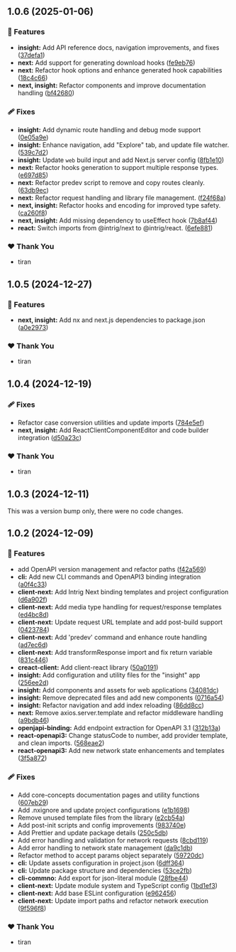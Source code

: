 ## 1.0.6 (2025-01-06)

### 🚀 Features

- **insight:** Add API reference docs, navigation improvements, and fixes ([37defa1](https://github.com/intrigsoft/intrig/commit/37defa1))
- **next:** Add support for generating download hooks ([fe9eb76](https://github.com/intrigsoft/intrig/commit/fe9eb76))
- **next:** Refactor hook options and enhance generated hook capabilities ([18c4c66](https://github.com/intrigsoft/intrig/commit/18c4c66))
- **next, insight:** Refactor components and improve documentation handling ([bf42680](https://github.com/intrigsoft/intrig/commit/bf42680))

### 🩹 Fixes

- **insight:** Add dynamic route handling and debug mode support ([0e05a9e](https://github.com/intrigsoft/intrig/commit/0e05a9e))
- **insight:** Enhance navigation, add "Explore" tab, and update file watcher. ([539c7d2](https://github.com/intrigsoft/intrig/commit/539c7d2))
- **insight:** Update `web` build input and add Next.js server config ([8fb1e10](https://github.com/intrigsoft/intrig/commit/8fb1e10))
- **next:** Refactor hooks generation to support multiple response types. ([e697d85](https://github.com/intrigsoft/intrig/commit/e697d85))
- **next:** Refactor predev script to remove and copy routes cleanly. ([63db9ec](https://github.com/intrigsoft/intrig/commit/63db9ec))
- **next:** Refactor request handling and library file management. ([f24f68a](https://github.com/intrigsoft/intrig/commit/f24f68a))
- **next, insight:** Refactor hooks and encoding for improved type safety. ([ca260f8](https://github.com/intrigsoft/intrig/commit/ca260f8))
- **next, insight:** Add missing dependency to useEffect hook ([7b8af44](https://github.com/intrigsoft/intrig/commit/7b8af44))
- **react:** Switch imports from @intrig/next to @intrig/react. ([6efe881](https://github.com/intrigsoft/intrig/commit/6efe881))

### ❤️  Thank You

- tiran

## 1.0.5 (2024-12-27)

### 🚀 Features

- **next, insight:** Add nx and next.js dependencies to package.json ([a0e2973](https://github.com/intrigsoft/intrig/commit/a0e2973))

### ❤️  Thank You

- tiran

## 1.0.4 (2024-12-19)

### 🩹 Fixes

- Refactor case conversion utilities and update imports ([784e5ef](https://github.com/intrigsoft/intrig/commit/784e5ef))
- **next, insight:** Add ReactClientComponentEditor and code builder integration ([d50a23c](https://github.com/intrigsoft/intrig/commit/d50a23c))

### ❤️  Thank You

- tiran

## 1.0.3 (2024-12-11)

This was a version bump only, there were no code changes.

## 1.0.2 (2024-12-09)

### 🚀 Features

- add OpenAPI version management and refactor paths ([f42a569](https://github.com/intrigsoft/intrig/commit/f42a569))
- **cli:** Add new CLI commands and OpenAPI3 binding integration ([a0f4c33](https://github.com/intrigsoft/intrig/commit/a0f4c33))
- **client-next:** Add Intrig Next binding templates and project configuration ([d6a902f](https://github.com/intrigsoft/intrig/commit/d6a902f))
- **client-next:** Add media type handling for request/response templates ([ed4bc8d](https://github.com/intrigsoft/intrig/commit/ed4bc8d))
- **client-next:** Update request URL template and add post-build support ([0423784](https://github.com/intrigsoft/intrig/commit/0423784))
- **client-next:** Add 'predev' command and enhance route handling ([ad7ec6d](https://github.com/intrigsoft/intrig/commit/ad7ec6d))
- **client-next:** Add transformResponse import and fix return variable ([831c446](https://github.com/intrigsoft/intrig/commit/831c446))
- **creact-client:** Add client-react library ([50a0191](https://github.com/intrigsoft/intrig/commit/50a0191))
- **insight:** Add configuration and utility files for the "insight" app ([256ee2d](https://github.com/intrigsoft/intrig/commit/256ee2d))
- **insight:** Add components and assets for web applications ([34081dc](https://github.com/intrigsoft/intrig/commit/34081dc))
- **insight:** Remove deprecated files and add new components ([0716a54](https://github.com/intrigsoft/intrig/commit/0716a54))
- **insight:** Refactor navigation and add index reloading ([86dd8cc](https://github.com/intrigsoft/intrig/commit/86dd8cc))
- **next:** Remove axios.server.template and refactor middleware handling ([a9bdb46](https://github.com/intrigsoft/intrig/commit/a9bdb46))
- **openjapi-binding:** Add endpoint extraction for OpenAPI 3.1 ([312b13a](https://github.com/intrigsoft/intrig/commit/312b13a))
- **react-openapi3:** Change statusCode to number, add provider template, and clean imports. ([568eae2](https://github.com/intrigsoft/intrig/commit/568eae2))
- **react-openapi3:** Add new network state enhancements and templates ([3f5a872](https://github.com/intrigsoft/intrig/commit/3f5a872))

### 🩹 Fixes

- Add core-concepts documentation pages and utility functions ([607eb29](https://github.com/intrigsoft/intrig/commit/607eb29))
- Add .nxignore and update project configurations ([e1b1698](https://github.com/intrigsoft/intrig/commit/e1b1698))
- Remove unused template files from the library ([e2cb54a](https://github.com/intrigsoft/intrig/commit/e2cb54a))
- Add post-init scripts and config improvements ([983740e](https://github.com/intrigsoft/intrig/commit/983740e))
- Add Prettier and update package details ([250c5db](https://github.com/intrigsoft/intrig/commit/250c5db))
- Add error handling and validation for network requests ([8cbd119](https://github.com/intrigsoft/intrig/commit/8cbd119))
- Add error handling to network state management ([da9c1db](https://github.com/intrigsoft/intrig/commit/da9c1db))
- Refactor method to accept params object separately ([59720dc](https://github.com/intrigsoft/intrig/commit/59720dc))
- **cli:** Update assets configuration in project.json ([6dff364](https://github.com/intrigsoft/intrig/commit/6dff364))
- **cli:** Update package structure and dependencies ([53ce2fb](https://github.com/intrigsoft/intrig/commit/53ce2fb))
- **cli-commno:** Add export for json-literal module ([28fbe44](https://github.com/intrigsoft/intrig/commit/28fbe44))
- **client-next:** Update module system and TypeScript config ([1bd1ef3](https://github.com/intrigsoft/intrig/commit/1bd1ef3))
- **client-next:** Add base ESLint configuration ([e962456](https://github.com/intrigsoft/intrig/commit/e962456))
- **client-next:** Update import paths and refactor network execution ([9f596f8](https://github.com/intrigsoft/intrig/commit/9f596f8))

### ❤️  Thank You

- tiran